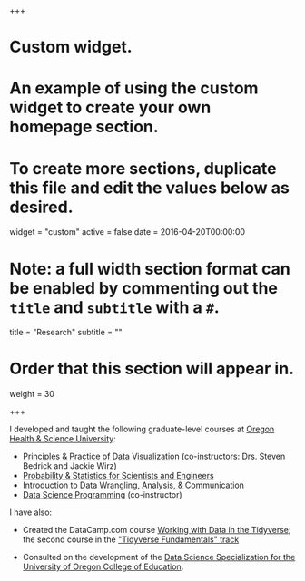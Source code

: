 +++
# Custom widget.
# An example of using the custom widget to create your own homepage section.
# To create more sections, duplicate this file and edit the values below as desired.
widget = "custom"
active = false
date = 2016-04-20T00:00:00

# Note: a full width section format can be enabled by commenting out the `title` and `subtitle` with a `#`.
title = "Research"
subtitle = ""

# Order that this section will appear in.
weight = 30

+++

I developed and taught the following graduate-level courses at [Oregon Health & Science University](https://www.ohsu.edu):

- [Principles & Practice of Data Visualization](https://apreshill.github.io/data-vis-labs-2018/) (co-instructors: Drs. Steven Bedrick and Jackie Wirz)
- [Probability & Statistics for Scientists and Engineers](https://ohsu-math630.netlify.com/) 
- [Introduction to Data Wrangling, Analysis, & Communication](https://ohsu-conj620.netlify.com/)
- [Data Science Programming](https://github.com/apreshill/ohsu-ds-programming) (co-instructor)

I have also:

- Created the DataCamp.com course [Working with Data in the Tidyverse](https://www.datacamp.com/courses/working-with-data-in-the-tidyverse); the second course in the ["Tidyverse Fundamentals" track](https://www.datacamp.com/tracks/tidyverse-fundamentals)

- Consulted on the development of the [Data Science Specialization for the University of Oregon College of Education](https://github.com/uo-datasci-specialization).
